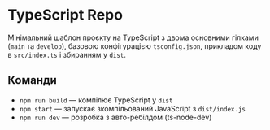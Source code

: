# TypeScript Repo

Мінімальний шаблон проєкту на TypeScript з двома основними гілками (`main` та `develop`), базовою конфігурацією `tsconfig.json`, прикладом коду в `src/index.ts` і збиранням у `dist`.

## Команди
- `npm run build` — компілює TypeScript у `dist`
- `npm start` — запускає зкомпільований JavaScript з `dist/index.js`
- `npm run dev` — розробка з авто-ребілдом (ts-node-dev)
